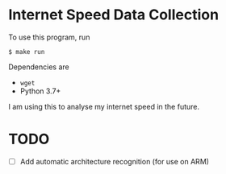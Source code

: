 # Internet Speed Data Collection

To use this program, run

```
$ make run
```

Dependencies are

- `wget`
- Python 3.7+

I am using this to analyse my internet speed in the future.

# TODO

- [ ] Add automatic architecture recognition (for use on ARM)
